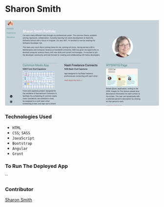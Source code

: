 # Sharon Smith 

#### 
![shSmith Site on Launch](https://raw.githubusercontent.com/SMITHsharon/shsmith/master/images/portfolio%20screen%20shot.png)

### Technologies Used
- `HTML`
- `CSS`; `SASS`
- `JavaScript`
- `Bootstrap`
- `Angular`
- `Grunt`

### To Run The Deployed App
``


### Contributor
[Sharon Smith](https://github.com/SMITHsharon)
